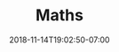 ---
title: 'Maths'
date: 2018-11-14T19:02:50-07:00
draft: false
weight: 2
extensions:
    - katex
---